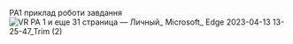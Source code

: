 PA1 приклад роботи завдання
![VR PA 1 и еще 31 страница — Личный_ Microsoft_ Edge 2023-04-13 13-25-47_Trim (2)](https://user-images.githubusercontent.com/83204197/231735483-935bd812-4a08-4e9c-88c3-5404b4f87fa0.jpg)
